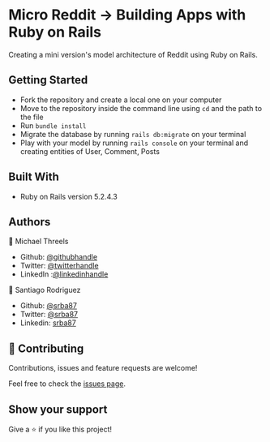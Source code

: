 # Micro Reddit -> Building Apps with Ruby on Rails

Creating a mini version's model architecture of Reddit using Ruby on Rails.  

## Getting Started
- Fork the repository and create a local one on your computer
- Move to the repository inside the command line using `cd` and the path to the file
- Run `bundle install`
- Migrate the database by running `rails db:migrate` on your terminal
- Play with your model by running `rails console` on your terminal and creating entities of User, Comment, Posts

## Built With
- Ruby on Rails version 5.2.4.3

## Authors
👤 Michael Threels
- Github: [@githubhandle](https://github.com/mikethreels)
- Twitter: [@twitterhandle](https://twitter.com/MichaelThreels)
- LinkedIn :[@linkedinhandle](https://www.linkedin.com/in/michael-threels-24101991)

👤 Santiago Rodriguez
- Github: [@srba87](https://github.com/santiagorodriguezbermudez)
- Twitter: [@srba87](https://twitter.com/srba87)
- Linkedin: [srba87](https://linkedin.com/in/srba87)

## 🤝 Contributing

Contributions, issues and feature requests are welcome!

Feel free to check the [issues page](issues/).

## Show your support

Give a ⭐️ if you like this project!
